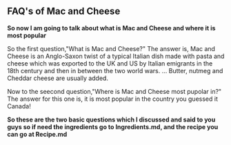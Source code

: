 ## FAQ's of Mac and Cheese

**So now I am going to talk about what is Mac and Cheese and where it is most popular**

So the first question,"What is Mac and Cheese?"
The answer is, Mac and Cheese is an Anglo-Saxon twist of a typical Italian dish made with pasta and cheese which was exported to the UK and US by Italian emigrants in the 18th century and then in between the two world wars. ... Butter, nutmeg and Cheddar cheese are usually added.

Now to the seecond question,"Where is Mac and Cheese most pupolar in?"
The answer for this one is, it is most popular in the country you guessed it
Canada!

**So these are the two basic questions which I discussed and said to you guys so if need the ingredients go to Ingredients.md, and the recipe you can go at Recipe.md**